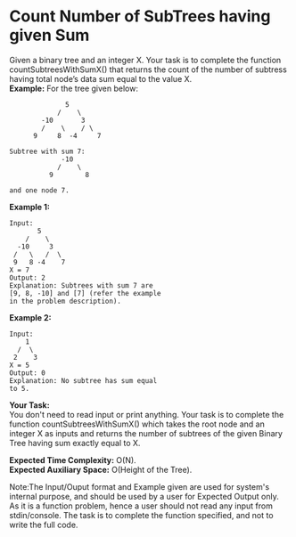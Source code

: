 # Count Number of SubTrees having given Sum

Given a binary tree and an integer X. Your task is to complete the function countSubtreesWithSumX() that returns the count of the number of subtress having total node’s data sum equal to the value X.<br>
**Example:** For the tree given below:            
```
              5
            /    \
        -10       3
        /    \    / \
      9     8  -4     7

Subtree with sum 7:
             -10
            /    \
          9        8

and one node 7.
```
**Example 1:**
```
Input:
       5
    /    \
  -10     3
 /   \   /  \
 9   8 -4    7
X = 7
Output: 2
Explanation: Subtrees with sum 7 are
[9, 8, -10] and [7] (refer the example
in the problem description).
```
**Example 2:**
```
Input:
    1
  /  \
 2    3
X = 5
Output: 0
Explanation: No subtree has sum equal
to 5.
```
**Your Task:**<br>
You don't need to read input or print anything. Your task is to complete the function countSubtreesWithSumX() which takes the root node and an integer X as inputs and returns the number of subtrees of the given Binary Tree having sum exactly equal to X.

**Expected Time Complexity:** O(N).<br>
**Expected Auxiliary Space:** O(Height of the Tree).

Note:The Input/Ouput format and Example given are used for system's internal purpose, and should be used by a user for Expected Output only. As it is a function problem, hence a user should not read any input from stdin/console. The task is to complete the function specified, and not to write the full code.
